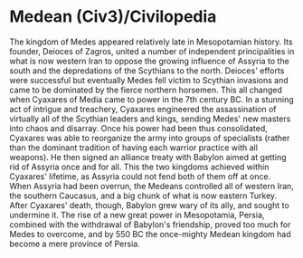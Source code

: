 # Medean (Civ3)/Civilopedia

The kingdom of Medes appeared relatively late in Mesopotamian history. Its founder, Deioces of Zagros, united a number of independent principalities in what is now western Iran to oppose the growing influence of Assyria to the south and the depredations of the Scythians to the north. Deioces' efforts were successful but eventually Medes fell victim to Scythian invasions and came to be dominated by the fierce northern horsemen.
This all changed when Cyaxares of Media came to power in the 7th century BC. In a stunning act of intrigue and treachery, Cyaxares engineered the assassination of virtually all of the Scythian leaders and kings, sending Medes' new masters into chaos and disarray. Once his power had been thus consolidated, Cyaxares was able to reorganize the army into groups of specialists (rather than the dominant tradition of having each warrior practice with all weapons). He then signed an alliance treaty with Babylon aimed at getting rid of Assyria once and for all. This the two kingdoms achieved within Cyaxares' lifetime, as Assyria could not fend both of them off at once. When Assyria had been overrun, the Medeans controlled all of western Iran, the southern Caucasus, and a big chunk of what is now eastern Turkey. After Cyaxares' death, though, Babylon grew wary of its ally, and sought to undermine it. The rise of a new great power in Mesopotamia, Persia, combined with the withdrawal of Babylon's friendship, proved too much for Medes to overcome, and by 550 BC the once-mighty Medean kingdom had become a mere province of Persia.